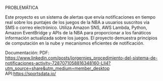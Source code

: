 PROBLEMÁTICA

Este proyecto es un sistema de alertas que envía notificaciones en tiempo real sobre los puntajes de los juegos de la NBA a usuarios suscritos vía SMS o correo electrónico. 
Utiliza Amazon SNS, AWS Lambda, Python, Amazon EventBridge y APIs de la NBA para proporcionar a los fanáticos información actualizada sobre los juegos. 
El proyecto demuestra principios de computación en la nube y mecanismos eficientes de notificación.

Documentación: 
PDF: https://www.linkedin.com/posts/jorgernies_procedimiento-del-sistema-de-notificaciones-activity-7287071058816348160-LlI4?utm_source=share&utm_medium=member_desktop
API:https://sportsdata.io/


